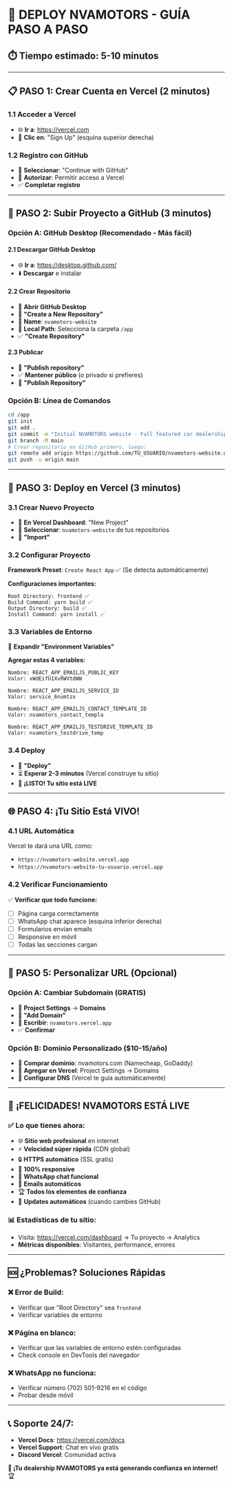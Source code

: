 # 🚀 DEPLOY NVAMOTORS - GUÍA PASO A PASO

## ⏱️ **Tiempo estimado: 5-10 minutos**

---

## 📋 **PASO 1: Crear Cuenta en Vercel (2 minutos)**

### 1.1 Acceder a Vercel
- 🌐 **Ir a**: https://vercel.com
- 🔘 **Clic en**: "Sign Up" (esquina superior derecha)

### 1.2 Registro con GitHub
- 🔘 **Seleccionar**: "Continue with GitHub"
- 🔐 **Autorizar**: Permitir acceso a Vercel
- ✅ **Completar registro**

---

## 📁 **PASO 2: Subir Proyecto a GitHub (3 minutos)**

### Opción A: GitHub Desktop (Recomendado - Más fácil)

#### 2.1 Descargar GitHub Desktop
- 🌐 **Ir a**: https://desktop.github.com/
- ⬇️ **Descargar** e instalar

#### 2.2 Crear Repositorio
- 🔘 **Abrir GitHub Desktop**
- 🔘 **"Create a New Repository"**
- 📝 **Name**: `nvamotors-website`
- 📂 **Local Path**: Selecciona la carpeta `/app`
- ✅ **"Create Repository"**

#### 2.3 Publicar
- 🔘 **"Publish repository"**
- ✅ **Mantener público** (o privado si prefieres)
- 🔘 **"Publish Repository"**

### Opción B: Línea de Comandos
```bash
cd /app
git init
git add .
git commit -m "Initial NVAMOTORS website - Full featured car dealership"
git branch -M main
# Crear repositorio en GitHub primero, luego:
git remote add origin https://github.com/TU_USUARIO/nvamotors-website.git
git push -u origin main
```

---

## 🚀 **PASO 3: Deploy en Vercel (3 minutos)**

### 3.1 Crear Nuevo Proyecto
- 🔘 **En Vercel Dashboard**: "New Project"
- 📂 **Seleccionar**: `nvamotors-website` de tus repositorios
- 🔘 **"Import"**

### 3.2 Configurar Proyecto
**Framework Preset**: `Create React App` ✅ (Se detecta automáticamente)

**Configuraciones importantes:**
```
Root Directory: frontend ✅
Build Command: yarn build ✅  
Output Directory: build ✅
Install Command: yarn install ✅
```

### 3.3 Variables de Entorno
🔘 **Expandir "Environment Variables"**

**Agregar estas 4 variables:**
```
Nombre: REACT_APP_EMAILJS_PUBLIC_KEY
Valor: xWdEifU1XvRWVtdWW

Nombre: REACT_APP_EMAILJS_SERVICE_ID  
Valor: service_6numtzx

Nombre: REACT_APP_EMAILJS_CONTACT_TEMPLATE_ID
Valor: nvamotors_contact_templa

Nombre: REACT_APP_EMAILJS_TESTDRIVE_TEMPLATE_ID
Valor: nvamotors_testdrive_temp
```

### 3.4 Deploy
- 🔘 **"Deploy"**
- ⏳ **Esperar 2-3 minutos** (Vercel construye tu sitio)
- 🎉 **¡LISTO! Tu sitio está LIVE**

---

## 🌐 **PASO 4: ¡Tu Sitio Está VIVO!**

### 4.1 URL Automática
Vercel te dará una URL como:
- `https://nvamotors-website.vercel.app`
- `https://nvamotors-website-tu-usuario.vercel.app`

### 4.2 Verificar Funcionamiento
✅ **Verificar que todo funcione:**
- [ ] Página carga correctamente
- [ ] WhatsApp chat aparece (esquina inferior derecha)
- [ ] Formularios envían emails
- [ ] Responsive en móvil
- [ ] Todas las secciones cargan

---

## 🎯 **PASO 5: Personalizar URL (Opcional)**

### Opción A: Cambiar Subdomain (GRATIS)
- 🔘 **Project Settings** → **Domains**
- 🔘 **"Add Domain"**
- 📝 **Escribir**: `nvamotors.vercel.app`
- ✅ **Confirmar**

### Opción B: Dominio Personalizado ($10-15/año)
- 🛒 **Comprar dominio**: nvamotors.com (Namecheap, GoDaddy)
- 🔗 **Agregar en Vercel**: Project Settings → Domains
- 🔧 **Configurar DNS** (Vercel te guía automáticamente)

---

## 🎊 **¡FELICIDADES! NVAMOTORS ESTÁ LIVE**

### ✅ **Lo que tienes ahora:**
- 🌐 **Sitio web profesional** en internet
- ⚡ **Velocidad súper rápida** (CDN global)
- 🔒 **HTTPS automático** (SSL gratis)
- 📱 **100% responsive**
- 💬 **WhatsApp chat funcional**
- 📧 **Emails automáticos**
- 🏆 **Todos los elementos de confianza**
- 🔄 **Updates automáticos** (cuando cambies GitHub)

### 📊 **Estadísticas de tu sitio:**
- Visita: https://vercel.com/dashboard → Tu proyecto → Analytics
- **Métricas disponibles**: Visitantes, performance, errores

---

## 🆘 **¿Problemas? Soluciones Rápidas**

### ❌ **Error de Build:**
- Verificar que "Root Directory" sea `frontend`
- Verificar variables de entorno

### ❌ **Página en blanco:**
- Verificar que las variables de entorno estén configuradas
- Check console en DevTools del navegador

### ❌ **WhatsApp no funciona:**
- Verificar número (702) 501-9216 en el código
- Probar desde móvil

---

## 📞 **Soporte 24/7:**
- **Vercel Docs**: https://vercel.com/docs
- **Vercel Support**: Chat en vivo gratis
- **Discord Vercel**: Comunidad activa

**🚀 ¡Tu dealership NVAMOTORS ya está generando confianza en internet!** 🏆